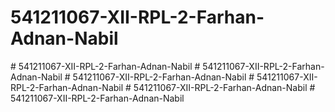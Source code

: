 # 541211067-XII-RPL-2-Farhan-Adnan-Nabil
#   5 4 1 2 1 1 0 6 7 - X I I - R P L - 2 - F a r h a n - A d n a n - N a b i l  
 # 541211067-XII-RPL-2-Farhan-Adnan-Nabil
#   5 4 1 2 1 1 0 6 7 - X I I - R P L - 2 - F a r h a n - A d n a n - N a b i l  
 #   5 4 1 2 1 1 0 6 7 - X I I - R P L - 2 - F a r h a n - A d n a n - N a b i l  
 #   5 4 1 2 1 1 0 6 7 - X I I - R P L - 2 - F a r h a n - A d n a n - N a b i l  
 #   5 4 1 2 1 1 0 6 7 - X I I - R P L - 2 - F a r h a n - A d n a n - N a b i l  
 